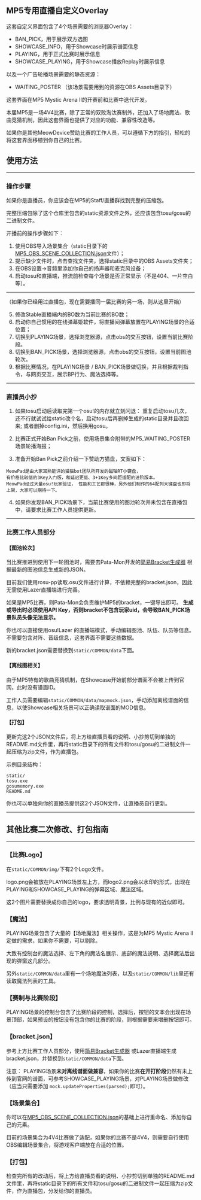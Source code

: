 ## MP5专用直播自定义Overlay

这套自定义界面包含了4个场景需要的浏览器Overlay：

- BAN_PICK，用于展示双方选图
- SHOWCASE_INFO，用于Showcase时展示谱面信息
- PLAYING，用于正式比赛时展示信息
- SHOWCASE_PLAYING，用于Showcase播放Replay时展示信息

以及一个广告轮播场景需要的静态资源：

- WAITING_POSTER （该场景需要用到的资源在OBS Assets目录下）

这套界面在MP5 Mystic Arena II的开赛前和比赛中迭代开发。

本届MP5是一场4V4比赛，除了正常的双败淘汰赛制外，还加入了场地魔法、歌曲竞猜机制，因此这套界面也提供了对应的功能、兼容性改造等。

如果你是其他MeowDevice赞助比赛的工作人员，可以遵循下方的指引，轻松的将这套界面移植到你自己的比赛。

## 使用方法

---

### 操作步骤

如果你是直播员，你应该会在MP5的Staff/直播群找到完整的压缩包。

完整压缩包除了这个仓库里包含的static资源文件之外，还应该包含tosu/gosu的二进制文件。

开播前的操作步骤如下：

1. 使用OBS导入场景集合（static目录下的[MP5_OBS_SCENE_COLLECTION.json](MP5_OBS_SCENE_COLLECTION.json)文件）；
2. 提示缺少文件时，点击查找文件夹，选择static目录中的OBS Assets文件夹；
3. 在OBS设置->音频里添加你自己的扬声器和麦克风设备；
4. 启动tosu和直播端，推流前检查每个场景是否正常显示（不是404、一片空白等）。

---
（如果你已经用过直播包，现在需要播同一届比赛的另一场，则从这里开始）

5. 修改Stable直播端内的BO数为当前比赛的BO数；
6. 启动你自己惯用的在线弹幕姬软件，将直播间弹幕放置在PLAYING场景的合适位置；
7. 切换到PLAYING场景，选择浏览器源，点击obs的交互按钮，设置当前比赛阶段。
8. 切换到BAN_PICK场景，选择浏览器源，点击obs的交互按钮，设置当前图池轮次。
9. 根据比赛情况，在PLAYING场景 / BAN_PICK场景做切换，并且根据裁判指令，与网页交互，展示BP行为、魔法选择等。

---

### 直播员小抄

1. 如果tosu启动后读取完第一个osu!的内存就立刻闪退： 重复启动tosu几次，还不行就试试给static改个名，启动tosu后再删掉生成的static目录并且改回来;
   或者删掉config.ini，然后换用gosu。

2. 比赛正式开始Ban Pick之前，使用场景集合附带的MP5_WAITING_POSTER场景轮播海报；

3. 准备开始Ban Pick之前介绍一下赞助方猫盘，文案如下：

```
MeowPad是由大家耳熟能详的猫猫bot团队所开发的磁轴RT小键盘，
有价格比较低的3Key入门版，和延迟更低、3+1Key多间距适配的进阶版本。
MeowPad经过大量osu!玩家验证， 性能和工艺都很棒，另外他们制作的64配列大键盘也即将上架，大家可以期待一下。
```

4. 如果你发现BAN_PICK场景下，当前比赛使用的图池轮次并未包含在直播包中，请要求比赛工作人员提供更新。

---

### 比赛工作人员部分

#### 【图池轮次】

当比赛推进到使用下一轮图池时，需要去Pata-Mon开发的[简易Bracket生成器](https://mp5tournament.github.io/streaming_config/)
根据最新的图池信息生成新的JSON。

目前我们使用rosu-pp读取.osu文件进行计算，不依赖完整的bracket.json，因此无需使用Lazer直播端进行完善。

如果是MP5比赛，则Pata-Mon会负责维护MP5的bracket，一键导出即可。 **生成或导出时必须使用API
Key，否则bracket不包含玩家uid，会导致BAN_PICK场景队员头像无法显示。**

你也可以直接使用osu!Lazer 的直播端模式，手动编辑图池、队伍、队员等信息。不需要包含对阵、晋级信息，这套界面不需要这些数据。

新的bracket.json需要替换到`static/COMMON/data`下面。

#### 【离线图相关】

由于MP5特有的歌曲竞猜机制，在Showcase开始前部分谱面不会被上传到官网，此时没有谱面ID。

工作人员需要编辑`static/COMMON/data/mapmock.json`，手动添加离线谱面的信息，以使Showcase相关场景可以正确读取谱面的MOD信息。

#### 【打包】

更新完这2个JSON文件后，将上方给直播员看的说明、小抄剪切到单独的README.md文件里，再将static目录下的所有文件和tosu/gosu的二进制文件一起压缩为zip文件，作为直播包。

示例目录结构：

```
static/
tosu.exe
gosumemory.exe
README.md
```

你也可以单独向你的直播员提供这2个JSON文件，让直播员自行更新。

---

## 其他比赛二次修改、打包指南

---

### 【比赛Logo】

在`static/COMMON/img/`下有2个Logo文件。

logo.png会被放在PLAYING场景左上方，而logo2.png会以水印的形式，出现在PLAYING和SHOWCASE_PLAYING的弹幕区域、魔法区域。

这2个图片需要替换成你自己的logo，要求透明背景，比例与现有的近似即可。

### 【魔法】

PLAYING场景包含了大量的【场地魔法】相关操作，这是为MP5 Mystic Arena II定做的需求，如果你不需要，可以剔除。

大致有控制台的魔法选择、左下角的魔法名展示、底部的魔法说明、选择魔法后出现的弹窗这几部分。

另外`static/COMMON/data`里有一个场地魔法列表，以及`static/COMMON/lib`里还有读取魔法列表的工具。

### 【赛制与比赛阶段】

PLAYING场景的控制台包含了比赛阶段的控制，选择后，按钮的文本会出现在场景顶部，如果预设的按钮没有包含你的比赛的阶段，则根据需要来增删按钮即可。

### 【bracket.json】

参考上方比赛工作人员部分，使用[简易Bracket生成器](https://mp5tournament.github.io/streaming_config/)
或Lazer直播端生成bracket.json，并替换到`static/COMMON/data`下面。

注意：
PLAYING场景**未对离线谱面做兼容**，如果你的比赛**在开打阶段**仍然有未上传到官网的谱面，可参考SHOWCASE_PLAYING场景，对PLAYING场景做修改
（应当只需要添加 `mock.updateProperties(parsed);`即可）。

### 【场景集合】

你可以在[MP5_OBS_SCENE_COLLECTION.json](MP5_OBS_SCENE_COLLECTION.json)的基础上进行重命名、添加你自己的元素。

目前的场景集合为4V4比赛做了适配，如果你的比赛不是4V4，则需要自行使用OBS编辑场景集合，将游戏客户端放在合适的位置。

### 【打包】
检查完所有的改动后，将上方给直播员看的说明、小抄剪切到单独的README.md文件里，再将static目录下的所有文件和tosu/gosu的二进制文件一起压缩为zip文件，作为直播包，分发给你的直播员。